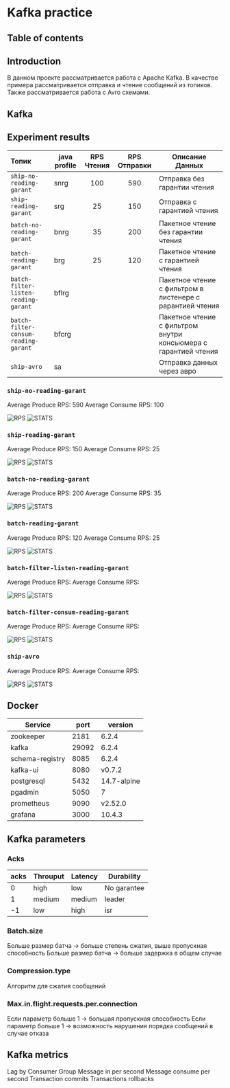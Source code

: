# Kafka practice

## Table of contents

## Introduction

В данном проекте рассматривается работа с Apache Kafka. В качестве примера рассматривается
отправка и чтение сообщений из топиков. Также рассматривается работа с Avro схемами.

## Kafka

## Experiment results

| Топик                                | java profile | RPS Чтения | RPS Отправки | Описание Данных                                                 |
|:-------------------------------------|--------------|:----------:|:------------:|-----------------------------------------------------------------|
| `ship-no-reading-garant`             | snrg         |    100     |     590      | Отправка без гарантии чтения                                    |
| `ship-reading-garant`                | srg          |     25     |     150      | Отправка с гарантией чтения                                     |
| `batch-no-reading-garant`            | bnrg         |     35     |     200      | Пакетное чтение без гарантии чтения                             |
| `batch-reading-garant`               | brg          |     25     |     120      | Пакетное чтение с гарантией чтения                              |
| `batch-filter-listen-reading-garant` | bflrg        |            |              | Пакетное чтение с фильтром в листенере с рарантией чтения       |
| `batch-filter-consum-reading-garant` | bfcrg        |            |              | Пакетное чтение с фильтром внутри консьюмера с гарантией чтения |
| `ship-avro`                          | sa           |            |              | Отправка данных через авро                                      |

### `ship-no-reading-garant`

Average Produce RPS: 590
Average Consume RPS: 100

![RPS](./img/snrg_rps.png)
![STATS](./img/snrg_stats.png)

### `ship-reading-garant`

Average Produce RPS: 150
Average Consume RPS: 25

![RPS](./img/srg_rps.png)
![STATS](./img/srg_stats.png)

### `batch-no-reading-garant`

Average Produce RPS: 200
Average Consume RPS: 35

![RPS](./img/bnrg_rps.png)
![STATS](./img/bnrg_stats.png)

### `batch-reading-garant`

Average Produce RPS: 120
Average Consume RPS: 25

![RPS](./img/brg_rps.png)
![STATS](./img/brg_stats.png)

### `batch-filter-listen-reading-garant`

Average Produce RPS:
Average Consume RPS:

![RPS](./img/bflrg_rps.png)
![STATS](./img/bflrg_stats.png)

### `batch-filter-consum-reading-garant`

Average Produce RPS:
Average Consume RPS:

![RPS](./img/bfcrg_rps.png)
![STATS](./img/bfcrg_stats.png)

### `ship-avro`

Average Produce RPS:
Average Consume RPS:

![RPS](./img/sa_rps.png)
![STATS](./img/sa_stats.png)

## Docker

| Service         | port  | version     |
|-----------------|-------|-------------|
| zookeeper       | 2181  | 6.2.4       |
| kafka           | 29092 | 6.2.4       |
| schema-registry | 8085  | 6.2.4       |
| kafka-ui        | 8080  | v0.7.2      |
| postgresql      | 5432  | 14.7-alpine |
| pgadmin         | 5050  | 7           |
| prometheus      | 9090  | v2.52.0     |
| grafana         | 3000  | 10.4.3      |

## Kafka parameters

### Acks

| acks | Throuput | Latency | Durability  |
|------|----------|---------|-------------|
| 0    | high     | low     | No garantee |
| 1    | medium   | medium  | leader      |
| -1   | low      | high    | isr         |

### Batch.size

Больше размер батча -> больше степень сжатия, выше пропускная способность
Больше размер батча -> больше задержка в общем случае

### Compression.type

Алгоритм для сжатия сообщений

### Max.in.flight.requests.per.connection

Если параметр больше 1 -> большая пропускная способность
Если параметр больше 1 -> возможность нарушения порядка сообщений в случае отказа

## Kafka metrics

Lag by Consumer Group
Message in per second
Message consume per second
Transaction commits
Transactions rollbacks
